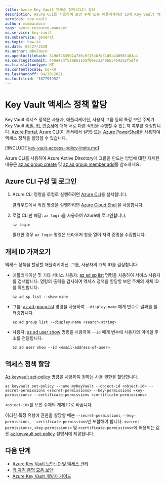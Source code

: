 ```yaml
---
title: Azure Key Vault 액세스 정책(CLI) 할당
description: Azure CLI를 사용하여 보안 주체 또는 애플리케이션 ID에 Key Vault 액세스 정책을 할당하는 방법입니다.
services: key-vault
author: msmbaldwin
tags: azure-resource-manager
ms.service: key-vault
ms.subservice: general
ms.topic: how-to
ms.date: 08/27/2020
ms.author: mbaldwin
ms.openlocfilehash: 349d7453962a736c9f15bb7d31d5a44098f463a4
ms.sourcegitcommit: 4b0e424f5aa8a11daf0eec32456854542a2f5df0
ms.translationtype: HT
ms.contentlocale: ko-KR
ms.lasthandoff: 04/20/2021
ms.locfileid: "107791952"
---
```

# <a name="assign-a-key-vault-access-policy"></a>Key Vault 액세스 정책 할당

Key Vault 액세스 정책은 사용자, 애플리케이션, 사용자 그룹 등의 특정 보안 주체가 Key Vault [비밀](../secrets/index.yml), [키](../keys/index.yml), [인증서](../certificates/index.yml)에 대해 서로 다른 작업을 수행할 수 있는지 여부를 결정합니다. [Azure Portal](assign-access-policy-portal.md), Azure CLI(이 문서에서 설명) 또는 [Azure PowerShell](assign-access-policy-powershell.md)을 사용하여 액세스 정책을 할당할 수 있습니다.

[!INCLUDE [key-vault-access-policy-limits.md](../../../includes/key-vault-access-policy-limits.md)]

Azure CLI를 사용하여 Azure Active Directory에 그룹을 만드는 방법에 대한 자세한 내용은 [az ad group create](/cli/azure/ad/group#az_ad_group_create) 및 [az ad group member add](/cli/azure/ad/group/member#az_ad_group_member_add)를 참조하세요.

## <a name="configure-the-azure-cli-and-sign-in"></a>Azure CLI 구성 및 로그인

1. Azure CLI 명령을 로컬로 실행하려면 [Azure CLI](/cli/azure/install-azure-cli)를 설치합니다.
 
    클라우드에서 직접 명령을 실행하려면 [Azure Cloud Shell](../../cloud-shell/overview.md)을 사용합니다.

1. 로컬 CLI만 해당: `az login`을 사용하여 Azure에 로그인합니다.

    ```bash
    az login
    ```

    필요한 경우 `az login` 명령은 브라우저 창을 열어 자격 증명을 수집합니다.

## <a name="acquire-the-object-id"></a>개체 ID 가져오기

액세스 정책을 할당할 애플리케이션, 그룹, 사용자의 개체 ID를 결정합니다.

- 애플리케이션 및 기타 서비스 사용자: [az ad sp list](/cli/azure/ad/sp#az_ad_sp_list) 명령을 사용하여 서비스 사용자를 검색합니다. 명령의 출력을 검사하여 액세스 정책을 할당할 보안 주체의 개체 ID를 확인합니다.

    ```azurecli-interactive
    az ad sp list --show-mine
    ```

- 그룹: [az ad group list](/cli/azure/ad/group#az_ad_group_list) 명령을 사용하여 `--display-name` 매개 변수로 결과를 필터링합니다.

     ```azurecli-interactive
    az ad group list --display-name <search-string>
    ```

- 사용자: [az ad user show](/cli/azure/ad/user#az_ad_user_show) 명령을 사용하여 `--id` 매개 변수에 사용자의 이메일 주소를 전달합니다.

    ```azurecli-interactive
    az ad user show --id <email-address-of-user>
    ```

## <a name="assign-the-access-policy"></a>액세스 정책 할당
    
[Az keyvault set-policy](/cli/azure/keyvault#az_keyvault_set_policy) 명령을 사용하여 원하는 사용 권한을 할당합니다.

```azurecli-interactive
az keyvault set-policy --name myKeyVault --object-id <object-id> --secret-permissions <secret-permissions> --key-permissions <key-permissions> --certificate-permissions <certificate-permissions>
```

`<object-id>`를 보안 주체의 개체 ID로 바꿉니다.

이러한 특정 유형에 권한을 할당할 때는 `--secret-permissions`, `--key-permissions`, `--certificate-permissions`만 포함해야 합니다. `<secret-permissions>`, `<key-permissions>` 및 `<certificate-permissions>`에 허용되는 값은 [az keyvault set-policy](/cli/azure/keyvault#az_keyvault_set_policy) 설명서에 제공됩니다.

## <a name="next-steps"></a>다음 단계

- [Azure Key Vault 보안: ID 및 액세스 관리](security-overview.md#identity-management)
- [키 자격 증명 모음 보안](security-overview.md)
- [Azure Key Vault 개발자 가이드](developers-guide.md)